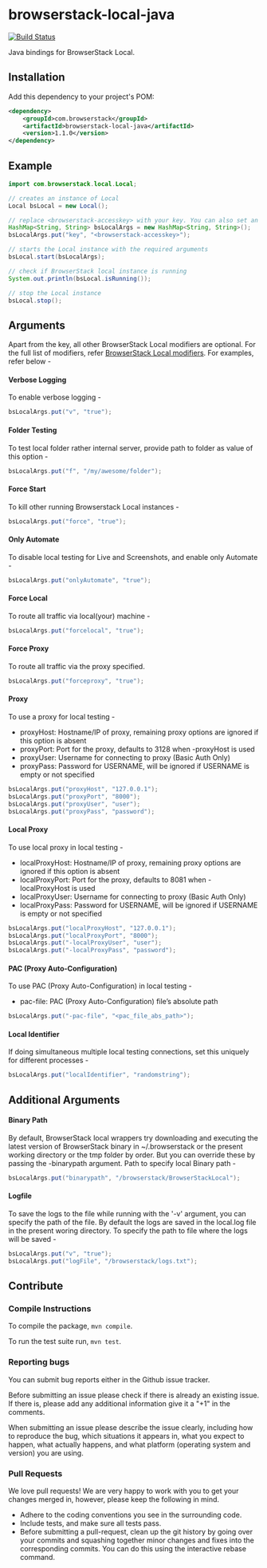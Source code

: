 # browserstack-local-java

[![Build Status](https://travis-ci.org/browserstack/browserstack-local-java.svg?branch=master)](https://travis-ci.org/browserstack/browserstack-local-java)

Java bindings for BrowserStack Local.

## Installation

Add this dependency to your project's POM:
```xml
<dependency>
    <groupId>com.browserstack</groupId>
    <artifactId>browserstack-local-java</artifactId>
    <version>1.1.0</version>
</dependency>
```

## Example

```java
import com.browserstack.local.Local;

// creates an instance of Local
Local bsLocal = new Local();

// replace <browserstack-accesskey> with your key. You can also set an environment variable - "BROWSERSTACK_ACCESS_KEY".
HashMap<String, String> bsLocalArgs = new HashMap<String, String>();
bsLocalArgs.put("key", "<browserstack-accesskey>");

// starts the Local instance with the required arguments
bsLocal.start(bsLocalArgs);

// check if BrowserStack local instance is running
System.out.println(bsLocal.isRunning());

// stop the Local instance
bsLocal.stop();
```

## Arguments

Apart from the key, all other BrowserStack Local modifiers are optional. For the full list of modifiers, refer [BrowserStack Local modifiers](https://www.browserstack.com/local-testing#modifiers). For examples, refer below -

#### Verbose Logging
To enable verbose logging -
```java
bsLocalArgs.put("v", "true");
```

#### Folder Testing
To test local folder rather internal server, provide path to folder as value of this option -
```java
bsLocalArgs.put("f", "/my/awesome/folder");
```

#### Force Start
To kill other running Browserstack Local instances -
```java
bsLocalArgs.put("force", "true");
```

#### Only Automate
To disable local testing for Live and Screenshots, and enable only Automate -
```java
bsLocalArgs.put("onlyAutomate", "true");
```

#### Force Local
To route all traffic via local(your) machine -
```java
bsLocalArgs.put("forcelocal", "true");
```
#### Force Proxy
To route all traffic via the proxy specified.
```java
bsLocalArgs.put("forceproxy", "true");
```

#### Proxy
To use a proxy for local testing -

* proxyHost: Hostname/IP of proxy, remaining proxy options are ignored if this option is absent
* proxyPort: Port for the proxy, defaults to 3128 when -proxyHost is used
* proxyUser: Username for connecting to proxy (Basic Auth Only)
* proxyPass: Password for USERNAME, will be ignored if USERNAME is empty or not specified

```java
bsLocalArgs.put("proxyHost", "127.0.0.1");
bsLocalArgs.put("proxyPort", "8000");
bsLocalArgs.put("proxyUser", "user");
bsLocalArgs.put("proxyPass", "password");
```
#### Local Proxy
To use local proxy in local testing -

* localProxyHost: Hostname/IP of proxy, remaining proxy options are ignored if this option is absent
* localProxyPort: Port for the proxy, defaults to 8081 when -localProxyHost is used
* localProxyUser: Username for connecting to proxy (Basic Auth Only)
* localProxyPass: Password for USERNAME, will be ignored if USERNAME is empty or not specified

```java
bsLocalArgs.put("localProxyHost", "127.0.0.1");
bsLocalArgs.put("localProxyPort", "8000");
bsLocalArgs.put("-localProxyUser", "user");
bsLocalArgs.put("-localProxyPass", "password");
```

#### PAC (Proxy Auto-Configuration)
To use PAC (Proxy Auto-Configuration) in local testing -

* pac-file: PAC (Proxy Auto-Configuration) file’s absolute path

```java
bsLocalArgs.put("-pac-file", "<pac_file_abs_path>");
```

#### Local Identifier
If doing simultaneous multiple local testing connections, set this uniquely for different processes -
```java
bsLocalArgs.put("localIdentifier", "randomstring");
```

## Additional Arguments

#### Binary Path

By default, BrowserStack local wrappers try downloading and executing the latest version of BrowserStack binary in ~/.browserstack or the present working directory or the tmp folder by order. But you can override these by passing the -binarypath argument.
Path to specify local Binary path -
```java
bsLocalArgs.put("binarypath", "/browserstack/BrowserStackLocal");
```

#### Logfile
To save the logs to the file while running with the '-v' argument, you can specify the path of the file. By default the logs are saved in the local.log file in the present woring directory.
To specify the path to file where the logs will be saved -
```java
bsLocalArgs.put("v", "true");
bsLocalArgs.put("logFile", "/browserstack/logs.txt");
```

## Contribute

### Compile Instructions

To compile the package, `mvn compile`.

To run the test suite run, `mvn test`.

### Reporting bugs

You can submit bug reports either in the Github issue tracker.

Before submitting an issue please check if there is already an existing issue. If there is, please add any additional information give it a "+1" in the comments.

When submitting an issue please describe the issue clearly, including how to reproduce the bug, which situations it appears in, what you expect to happen, what actually happens, and what platform (operating system and version) you are using.

### Pull Requests

We love pull requests! We are very happy to work with you to get your changes merged in, however, please keep the following in mind.

* Adhere to the coding conventions you see in the surrounding code.
* Include tests, and make sure all tests pass.
* Before submitting a pull-request, clean up the git history by going over your commits and squashing together minor changes and fixes into the corresponding commits. You can do this using the interactive rebase command.
